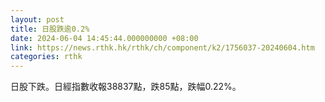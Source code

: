 ```yaml
---
layout: post
title: 日股跌逾0.2%
date: 2024-06-04 14:45:44.000000000 +08:00
link: https://news.rthk.hk/rthk/ch/component/k2/1756037-20240604.htm
categories: rthk
---
```


日股下跌。日經指數收報38837點，跌85點，跌幅0.22%。
